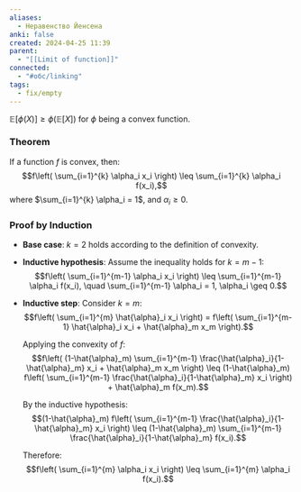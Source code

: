 ```yaml
---
aliases:
  - Неравенство Йенсена
anki: false
created: 2024-04-25 11:39
parent:
  - "[[Limit of function]]"
connected:
  - "#обс/linking"
tags:
  - fix/empty
---
```


$\mathbb{E}[\phi(X)] \geq \phi(\mathbb{E}[X])$ for $\phi$ being a convex function.


### Theorem
If a function $f$ is convex, then:
$$f\left( \sum_{i=1}^{k} \alpha_i x_i \right) \leq \sum_{i=1}^{k} \alpha_i f(x_i),$$
where $\sum_{i=1}^{k} \alpha_i = 1$, and $\alpha_i \geq 0$.

### Proof by Induction

- **Base case**: $k = 2$ holds according to the definition of convexity.
  
- **Inductive hypothesis**: Assume the inequality holds for $k = m-1$:
  $$f\left( \sum_{i=1}^{m-1} \alpha_i x_i \right) \leq \sum_{i=1}^{m-1} \alpha_i f(x_i), \quad \sum_{i=1}^{m-1} \alpha_i = 1, \alpha_i \geq 0.$$

- **Inductive step**: Consider $k = m$:
  $$f\left( \sum_{i=1}^{m} \hat{\alpha}_i x_i \right) = f\left( \sum_{i=1}^{m-1} \hat{\alpha}_i x_i + \hat{\alpha}_m x_m \right).$$

  Applying the convexity of $f$:
  $$f\left( (1-\hat{\alpha}_m) \sum_{i=1}^{m-1} \frac{\hat{\alpha}_i}{1-\hat{\alpha}_m} x_i + \hat{\alpha}_m x_m \right) \leq (1-\hat{\alpha}_m) f\left( \sum_{i=1}^{m-1} \frac{\hat{\alpha}_i}{1-\hat{\alpha}_m} x_i \right) + \hat{\alpha}_m f(x_m).$$

  By the inductive hypothesis:
  $$(1-\hat{\alpha}_m) f\left( \sum_{i=1}^{m-1} \frac{\hat{\alpha}_i}{1-\hat{\alpha}_m} x_i \right) \leq (1-\hat{\alpha}_m) \sum_{i=1}^{m-1} \frac{\hat{\alpha}_i}{1-\hat{\alpha}_m} f(x_i).$$

  Therefore:
  $$f\left( \sum_{i=1}^{m} \alpha_i x_i \right) \leq \sum_{i=1}^{m} \alpha_i f(x_i).$$
